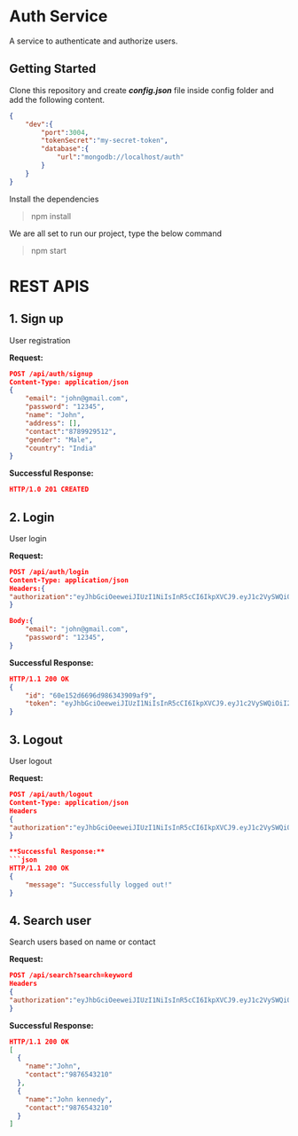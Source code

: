 # Auth Service
A service to authenticate and authorize users.

## Getting Started
Clone this repository and create _**config.json**_ file inside config folder and add the following content.
```json
{
    "dev":{
        "port":3004,
        "tokenSecret":"my-secret-token",
        "database":{
            "url":"mongodb://localhost/auth"
        }
    }
}
```
Install the dependencies
> npm install

We are all set to run our project, type the below command
> npm start

# REST APIS

## 1. Sign up
User registration

**Request:**
```json
POST /api/auth/signup
Content-Type: application/json
{
    "email": "john@gmail.com",
    "password": "12345",
    "name": "John",
    "address": [],
    "contact":"8789929512",
    "gender": "Male",
    "country": "India"
}
```

**Successful Response:**
```json
HTTP/1.0 201 CREATED
```

## 2. Login
User login

**Request:**
```json
POST /api/auth/login
Content-Type: application/json
Headers:{
"authorization":"eyJhbGciOeeweiJIUzI1NiIsInR5cCI6IkpXVCJ9.eyJ1c2VySWQiOiI2MGUxNTJkNjY5NmQ5ODYzNDM5MDlhZjkiLCJpYXQiOjE2MjUzODUwMzksImV4cCI6MTYyNTM4ODYzOX0.cqYOtpNpF96HuUCf8kGMOtgIcYCyeOK1SjStu4"
}

Body:{
    "email": "john@gmail.com",
    "password": "12345",
}
```

**Successful Response:**
```json
HTTP/1.1 200 OK
{
    "id": "60e152d6696d986343909af9",
    "token": "eyJhbGciOeeweiJIUzI1NiIsInR5cCI6IkpXVCJ9.eyJ1c2VySWQiOiI2MGUxNTJkNjY5NmQ5ODYzNDM5MDlhZjkiLCJpYXQiOjE2MjUzODUwMzksImV4cCI6MTYyNTM4ODYzOX0.cqYOtpNpF96HuUCf8kGMOtgIcYCyeOK1SjStu4"
}
```

## 3. Logout
User logout

**Request:**
```json
POST /api/auth/logout
Content-Type: application/json
Headers
{
"authorization":"eyJhbGciOeeweiJIUzI1NiIsInR5cCI6IkpXVCJ9.eyJ1c2VySWQiOiI2MGUxNTJkNjY5NmQ5ODYzNDM5MDlhZjkiLCJpYXQiOjE2MjUzODUwMzksImV4cCI6MTYyNTM4ODYzOX0.cqYOtpNpF96HuUCf8kGMOtgIcYCyeOK1SjStu4"
}

**Successful Response:**
```json
HTTP/1.1 200 OK
{
    "message": "Successfully logged out!"
}
```


## 4. Search user
Search users based on name or contact

**Request:**
```json
POST /api/search?search=keyword
Headers
{
"authorization":"eyJhbGciOeeweiJIUzI1NiIsInR5cCI6IkpXVCJ9.eyJ1c2VySWQiOiI2MGUxNTJkNjY5NmQ5ODYzNDM5MDlhZjkiLCJpYXQiOjE2MjUzODUwMzksImV4cCI6MTYyNTM4ODYzOX0.cqYOtpNpF96HuUCf8kGMOtgIcYCyeOK1SjStu4"
}
```

**Successful Response:**
```json
HTTP/1.1 200 OK
[
  {
    "name":"John",
    "contact":"9876543210"
  },
  {
    "name":"John kennedy",
    "contact":"9876543210"
  }
]
```